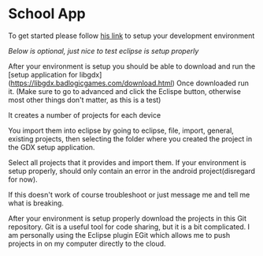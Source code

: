 # School App
To get started please follow [his link](https://github.com/libgdx/libgdx/wiki/Setting-up-your-Development-Environment-(Eclipse,-Intellij-IDEA,-NetBeans)#setting-up-eclipse) to setup your development environment

*Below is optional, just nice to test eclipse is setup properly*

After your environment is setup you should be able to download and run the [setup application for libgdx] (https://libgdx.badlogicgames.com/download.html)
Once downloaded run it.
(Make sure to go to advanced and click the Eclispe button, otherwise most other things don't matter, as this is a test)

It creates a number of projects for each device 

You import them into eclipse by going to eclipse, file, import, general, existing projects, then selecting the folder where you created the project in the GDX setup application.

Select all projects that it provides and import them. If your environment is setup properly, should only contain an error in the android project(disregard for now).

If this doesn't work of course troubleshoot or just message me and tell me what is breaking.

After your environment is setup properly download the projects in this Git repository. Git is a useful tool for code sharing, but it is a bit complicated. I am personally using the Eclipse plugin EGit which allows me to push projects in on my computer directly to the cloud.
